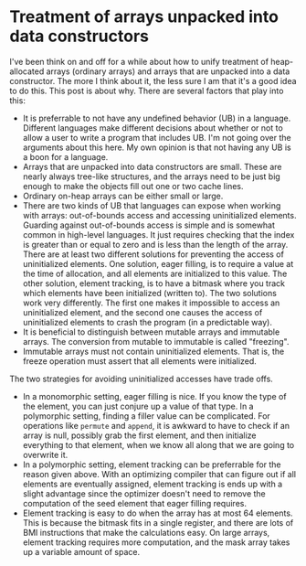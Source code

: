 # Treatment of arrays unpacked into data constructors

I've been think on and off for a while about how to unify treatment of
heap-allocated arrays (ordinary arrays) and arrays that are unpacked into
a data constructor. The more I think about it, the less sure I am that
it's a good idea to do this. This post is about why. There are several
factors that play into this:

* It is preferrable to not have any undefined behavior (UB) in a language.
  Different languages make different decisions about whether or not to
  allow a user to write a program that includes UB. I'm not going over
  the arguments about this here. My own opinion is that not having any
  UB is a boon for a language.
* Arrays that are unpacked into data constructors are small. These are
  nearly always tree-like structures, and the arrays need to be just
  big enough to make the objects fill out one or two cache lines.
* Ordinary on-heap arrays can be either small or large.
* There are two kinds of UB that languages can expose when working with
  arrays: out-of-bounds access and accessing uninitialized elements.
  Guarding against out-of-bounds access is simple and is somewhat common
  in high-level languages. It just requires checking that the index is
  greater than or equal to zero and is less than the length of the array.
  There are at least two different solutions for preventing the access of
  uninitialized elements. One solution, eager filling, is to require a value at the time
  of allocation, and all elements are initialized to this value. The
  other solution, element tracking, is to have a bitmask where you track which elements
  have been initialized (written to). The two solutions work very differently. The
  first one makes it impossible to access an uninitialized element, and
  the second one causes the access of uninitialized elements to crash
  the program (in a predictable way).
* It is beneficial to distinguish between mutable arrays and immutable
  arrays. The conversion from mutable to immutable is called "freezing".
* Immutable arrays must not contain uninitialized elements. That is,
  the freeze operation must assert that all elements were initialized.

The two strategies for avoiding uninitialized accesses have trade offs.

* In a monomorphic setting, eager filling is nice. If you know the
  type of the element, you can just conjure up a value of that type.
  In a polymorphic setting, finding a filler value can be complicated.
  For operations like `permute` and `append`, it is awkward to have to
  check if an array is null, possibly grab the first element, and then
  initialize everything to that element, when we know all along that
  we are going to overwrite it.
* In a polymorphic setting, element tracking can be preferrable for the
  reason given above. With an optimizing compiler that can figure out if
  all elements are eventually assigned, element tracking is ends up with
  a slight advantage since the optimizer doesn't need to remove the
  computation of the seed element that eager filling requires.
* Element tracking is easy to do when the array has at most 64
  elements. This is because the bitmask fits in a single register, and
  there are lots of BMI instructions that make the calculations easy.
  On large arrays, element tracking requires more computation, and the
  mask array takes up a variable amount of space.
